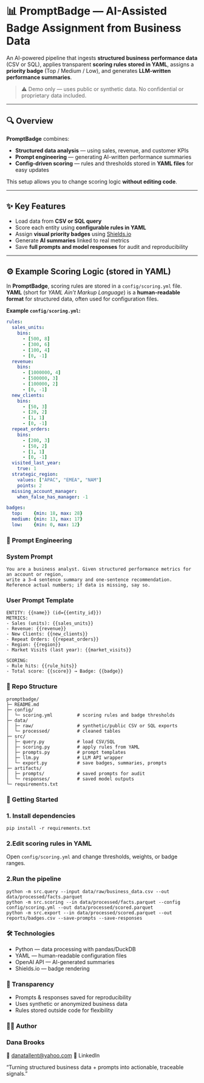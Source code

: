 # 📊 PromptBadge — AI-Assisted Badge Assignment from Business Data

An AI-powered pipeline that ingests **structured business performance data** (CSV or SQL), applies transparent **scoring rules stored in YAML**, assigns a **priority badge** (Top / Medium / Low), and generates **LLM-written performance summaries**.

> ⚠️ Demo only — uses public or synthetic data. No confidential or proprietary data included.

---

## 🔍 Overview

**PromptBadge** combines:
- **Structured data analysis** — using sales, revenue, and customer KPIs
- **Prompt engineering** — generating AI-written performance summaries
- **Config-driven scoring** — rules and thresholds stored in **YAML files** for easy updates

This setup allows you to change scoring logic **without editing code**.

---

## ✨ Key Features

- Load data from **CSV or SQL query**
- Score each entity using **configurable rules in YAML**
- Assign **visual priority badges** using [Shields.io](https://shields.io)
- Generate **AI summaries** linked to real metrics
- Save **full prompts and model responses** for audit and reproducibility

---

## ⚙️ Example Scoring Logic (stored in YAML)

In **PromptBadge**, scoring rules are stored in a `config/scoring.yml` file.  
**YAML** (short for *YAML Ain’t Markup Language*) is a **human-readable format** for structured data, often used for configuration files.

**Example `config/scoring.yml`:**
```yaml
rules:
  sales_units:
    bins:
      - [500, 8]
      - [300, 6]
      - [100, 4]
      - [0, -1]
  revenue:
    bins:
      - [1000000, 4]
      - [500000, 3]
      - [100000, 2]
      - [0, -1]
  new_clients:
    bins:
      - [50, 3]
      - [20, 2]
      - [1, 1]
      - [0, -1]
  repeat_orders:
    bins:
      - [200, 3]
      - [50, 2]
      - [1, 1]
      - [0, -1]
  visited_last_year:
    true: 1
  strategic_region:
    values: ["APAC", "EMEA", "NAM"]
    points: 2
  missing_account_manager:
    when_false_has_manager: -1

badges:
  top:    {min: 18, max: 28}
  medium: {min: 13, max: 17}
  low:    {min: 0, max: 12}
```
### 🧪 Prompt Engineering
### System Prompt
```
You are a business analyst. Given structured performance metrics for an account or region, 
write a 3–4 sentence summary and one-sentence recommendation. 
Reference actual numbers; if data is missing, say so.
```
### User Prompt Template
```
ENTITY: {{name}} (id={{entity_id}})
METRICS:
- Sales (units): {{sales_units}}
- Revenue: {{revenue}}
- New Clients: {{new_clients}}
- Repeat Orders: {{repeat_orders}}
- Region: {{region}}
- Market Visits (last year): {{market_visits}}

SCORING:
- Rule hits: {{rule_hits}}
- Total score: {{score}} → Badge: {{badge}}
```
### 📂 Repo Structure
```
promptbadge/
├─ README.md
├─ config/
│  └─ scoring.yml         # scoring rules and badge thresholds
├─ data/
│  ├─ raw/                # synthetic/public CSV or SQL exports
│  └─ processed/          # cleaned tables
├─ src/
│  ├─ query.py            # load CSV/SQL
│  ├─ scoring.py          # apply rules from YAML
│  ├─ prompts.py          # prompt templates
│  ├─ llm.py              # LLM API wrapper
│  └─ export.py           # save badges, summaries, prompts
├─ artifacts/
│  ├─ prompts/            # saved prompts for audit
│  └─ responses/          # saved model outputs
└─ requirements.txt
```
### 🚀 Getting Started
### 1. Install dependencies
```
pip install -r requirements.txt
```
### 2.Edit scoring rules in YAML

Open `config/scoring.yml` and change thresholds, weights, or badge ranges.

### 2.Run the pipeline
```
python -m src.query --input data/raw/business_data.csv --out data/processed/facts.parquet
python -m src.scoring --in data/processed/facts.parquet --config config/scoring.yml --out data/processed/scored.parquet
python -m src.export --in data/processed/scored.parquet --out reports/badges.csv --save-prompts --save-responses
```
### 🛠️ Technologies
- Python — data processing with pandas/DuckDB
- YAML — human-readable configuration files
- OpenAI API — AI-generated summaries
- Shields.io — badge rendering

### 🔎 Transparency
- Prompts & responses saved for reproducibility
- Uses synthetic or anonymized business data
- Rules stored outside code for flexibility

### 👩‍💻 Author
### Dana Brooks
📧 danatallent@yahoo.com
🔗 LinkedIn

“Turning structured business data + prompts into actionable, traceable signals.”
